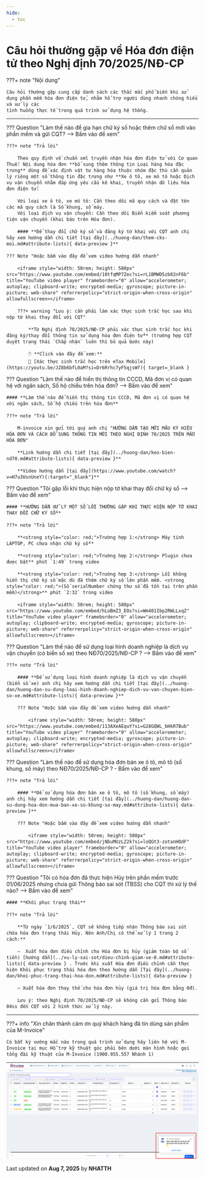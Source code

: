 ```yaml
---
hide:
  - toc
---
```


<!--
<div style="text-align: center;">
<!-- Logo nền
<img src="../../../assets/icons/hinh_nen.png"
     alt="Logo mờ"
     style="
       position: fixed;
       top: 50%;
       left: 50%;
       transform: translate(-50%, -50%);
       width: 500px;
       opacity: 0.07;
       z-index: -1;
       pointer-events: none;">
</div>
-->

<div style="position: relative;">
  <img src="../../../assets/icons/hinh_nen.png"
       alt="Logo mờ"
       style="
         position: absolute;
         top: calc(50% + 13rem);
         left: 50%;
         transform: translate(-50%, -30%);
         width: 500px;
         opacity: 0.07;
         pointer-events: none;
         z-index: 0;">
</div>

# **Câu hỏi thường gặp về Hóa đơn điện tử theo Nghị định 70/2025/NĐ-CP**

???+ note "Nội dung"

    Câu hỏi thường gặp cung cấp danh sách các thắc mắc phổ biến khi sử dụng phần mềm hóa đơn điện tử, nhằm hỗ trợ người dùng nhanh chóng hiểu và xử lý các
    tình huống thực tế trong quá trình sử dụng hệ thống.

---

??? Question "Làm thế nào để gia hạn chữ ký số hoặc thêm chữ số mới vào phần mềm và gửi CQT? --> Bấm vào để xem"

    ???+ note "Trả lời"

        Theo quy định về chuẩn xml truyền nhận hóa đơn điện tử với Cơ quan Thuế: Nội dung hóa đơn **bổ sung thêm thông tin Loại hàng hóa đặc trưng** dùng để xác định vật tư hàng hóa thuộc nhóm đặc thù cần quản lý riêng một số thông tin đặc trưng như **Xe ô tô, xe mô tô hoặc Dịch vụ vận chuyển nhằm đáp ứng yêu cầu kê khai, truyền nhận dữ liệu hóa đơn điện tử:

        Với loại xe ô tô, xe mô tô: Cần theo dõi mã quy cách và đặt tên các mã quy cách là Số khung, số máy.
        Với loại dịch vụ vận chuyển: Cần theo dõi Biển kiểm soát phương tiện vận chuyển (khai báo trên Hóa đơn).

        #### **Để thay đổi chữ ký số và đăng ký tờ khai với CQT anh chị hãy xem hướng dẫn chi tiết [tại đây](../huong-dan/them-cks-moi.md#attribute-lists){ data-preview }**

    ??? Note "Hoặc bấm vào đây để xem video hướng dẫn nhanh"

        <iframe style="width: 50rem; height: 580px" src="https://www.youtube.com/embed/10tfqMP7Zec?si=rL1BMWD5zb82nF6b" title="YouTube video player" frameborder="0" allow="accelerometer; autoplay; clipboard-write; encrypted-media; gyroscope; picture-in-picture; web-share" referrerpolicy="strict-origin-when-cross-origin" allowfullscreen></iframe>

        ???+ warning "Lưu ý: cần phải làm xác thực sinh trắc học sau khi nộp tờ khai thay đổi với CQT"

            **Từ Nghị định 70/2025/NĐ-CP phải xác thực sinh trắc học khi đăng ký/thay đổi thông tin sử dụng hóa đơn điện tử** (trường hợp CQT duyệt trạng thái `Chấp nhận` luôn thì bỏ quả bước này)

            🖱️ **Click vào đây để xem:**
            📄 [Xác thực sinh trắc học trên eTax Mobile](https://youtu.be/JZ8b6bfL0aM?si=Dr6Rrhc7yF5qjsWf){ target=_blank }

??? Question "Làm thế nào để hiển thị thông tin CCCD, Mã đơn vị có quan hệ với ngân sách, Số hộ chiếu trên hóa đơn? --> Bấm vào để xem"

    #### **Làm thế nào để hiển thị thông tin CCCD, Mã đơn vị có quan hệ với ngân sách, Số hộ chiếu trên hóa đơn**

    ???+ note "Trả lời"

        M-invoice xin gửi tới quý anh chị "HƯỚNG DẪN TẠO MỚI MÃU KÝ HIỆU HÓA ĐƠN VÀ CÁCH BỔ SUNG THÔNG TIN MỚI THEO NGHỊ ĐỊNH 70/2025 TRÊN MẪU HÓA ĐƠN"

        **Link hướng dẫn chi tiết [tại đây](../huong-dan/keo-bien-nd70.md#attribute-lists){ data-preview }**

        **Video hướng dẫn [tại đây](https://www.youtube.com/watch?v=H7u3UsnUneY){:target="_blank"}**

??? Question "Tôi gặp lỗi khi thực hiện nộp tờ khai thay đổi chữ ký số --> Bấm vào để xem"

    #### **HƯỚNG DẪN XỬ LÝ MỘT SỐ LỖI THƯỜNG GẶP KHI THỰC HIỆN NỘP TỜ KHAI THAY ĐỔI CHỮ KÝ SỐ**

    ???+ note "Trả lời"

        **<strong style="color: red;">Trường hợp 1:</strong> Máy tính LAPTOP, PC chưa nhận chữ ký số**

        **<strong style="color: red;">Trường hợp 2:</strong> Plugin chưa được bật** phút `1:49` trong video

        **<strong style="color: red;">Trường hợp 3:</strong> Lỗi không hiển thị chữ ký số mặc dù đã thêm chữ ký số lên phần mềm. <strong style="color: red;">(Số serialNumber chứng thư số đã tồn tại trên phần mềm)</strong>** phút `2:32` trong video

        <iframe style="width: 50rem; height: 580px" src="https://www.youtube.com/embed/hLoBmZ3_EOs?si=Wm401Ibp2RWLLxqZ" title="YouTube video player" frameborder="0" allow="accelerometer; autoplay; clipboard-write; encrypted-media; gyroscope; picture-in-picture; web-share" referrerpolicy="strict-origin-when-cross-origin" allowfullscreen></iframe>

??? Question "Làm thế nào để sử dụng loại hình doanh nghiệp là dịch vụ vận chuyển (có biển số xe) theo NĐ70/2025/NĐ-CP ? --> Bấm vào để xem"

    ???+ note "Trả lời"

        #### **Để sử dụng loại hình doanh nghiệp là dịch vụ vận chuyển (biển số xe) anh chị hãy xem hướng dẫn chi tiết [tại đây](../huong-dan/huong-dan-su-dung-loai-hinh-doanh-nghiep-dich-vu-van-chuyen-bien-so-xe.md#attribute-lists){ data-preview }**

        ??? Note "Hoặc bấm vào đây để xem video hướng dẫn nhanh"

            <iframe style="width: 50rem; height: 580px" src="https://www.youtube.com/embed/113AXeAEquY?si=G28GQWL_bHkR7Bub" title="YouTube video player" frameborder="0" allow="accelerometer; autoplay; clipboard-write; encrypted-media; gyroscope; picture-in-picture; web-share" referrerpolicy="strict-origin-when-cross-origin" allowfullscreen></iframe>

??? Question "Làm thế nào để sử dụng hóa đơn bán xe ô tô, mô tô (số khung, số máy) theo NĐ70/2025/NĐ-CP ? - Bấm vào để xem"

    ???+ note "Trả lời"

        #### **Để sử dụng hóa đơn bán xe ô tô, mô tô (số khung, số máy) anh chị hãy xem hướng dẫn chi tiết [tại đây](../huong-dan/huong-dan-su-dung-hoa-don-mua-ban-xe-so-khung-so-may.md#attribute-lists){ data-preview }**

        ??? Note "Hoặc bấm vào đây để xem video hướng dẫn nhanh"

            <iframe style="width: 50rem; height: 580px" src="https://www.youtube.com/embed/jNbuMUzLZ2k?si=loQGt3-zotanHOdF" title="YouTube video player" frameborder="0" allow="accelerometer; autoplay; clipboard-write; encrypted-media; gyroscope; picture-in-picture; web-share" referrerpolicy="strict-origin-when-cross-origin" allowfullscreen></iframe>

??? Question "Tôi có hóa đơn đã thực hiện Hủy trên phần mềm trước 01/06/2025 nhưng chưa gửi Thông báo sai sót (TBSS) cho CQT thì xử lý thế nào? --> Bấm vào để xem"

    #### **Khôi phục trạng thái**

    ???+ note "Trả lời"

        **Từ ngày `1/6/2025`, CQT sẽ không tiếp nhận Thông báo sai sót chứa hóa đơn trạng thái Hủy. Nên Anh/Chị có thể xử lý 1 trong 2 cách:**

        –  Xuất hóa đơn điều chỉnh cho Hóa đơn bị hủy (giảm toàn bộ số tiền) [hướng dẫn](../xu-ly-sai-sot/dieu-chinh-giam-ve-0.md#attribute-lists){ data-preview } . Trước khi xuất Hóa đơn điều chỉnh cần thực hiện Khôi phục trạng thái hóa đơn theo hướng dẫn [Tại đây](../huong-dan/khoi-phuc-trang-thai-hoa-don.md#attribute-lists){ data-preview }

        – Xuất hóa đơn thay thế cho hóa đơn hủy (giá trị hóa đơn bằng 0đ).

        Lưu ý: theo Nghị định 70/2025/NĐ-CP sẽ không cần gửi Thông báo 04ss đến CQT với 2 hình thức xử lý này.

>

---

???+ info "Xin chân thành cảm ơn quý khách hàng đã tin dùng sản phẩm của M-Invoice"

    Có bất kỳ vướng mắc nào trong quá trình sử dụng hãy liên hệ với M-Invoice tại mục Hỗ trợ kỹ thuật góc phải bên dưới màn hình hoặc gọi tổng đài kỹ thuật của M-Invoice (1900.955.557 Nhánh 1)

![Hình 5](../../assets/images/invoice2/hotro.png "Hãy bấm vào để xem rõ hơn")

<div class="last-updated">Last updated on <strong>Aug 7, 2025</strong> by <strong>NHATTH</strong></div>
